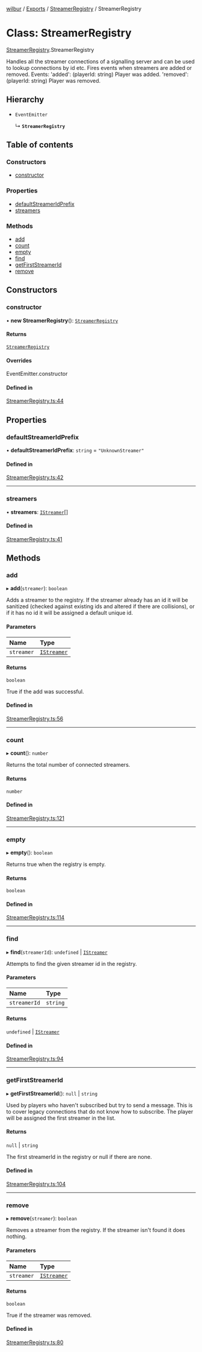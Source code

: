[wilbur](../README.md) / [Exports](../modules.md) / [StreamerRegistry](../modules/StreamerRegistry.md) / StreamerRegistry

# Class: StreamerRegistry

[StreamerRegistry](../modules/StreamerRegistry.md).StreamerRegistry

Handles all the streamer connections of a signalling server and
can be used to lookup connections by id etc.
Fires events when streamers are added or removed.
Events:
  'added': (playerId: string) Player was added.
  'removed': (playerId: string) Player was removed.

## Hierarchy

- `EventEmitter`

  ↳ **`StreamerRegistry`**

## Table of contents

### Constructors

- [constructor](StreamerRegistry.StreamerRegistry.md#constructor)

### Properties

- [defaultStreamerIdPrefix](StreamerRegistry.StreamerRegistry.md#defaultstreameridprefix)
- [streamers](StreamerRegistry.StreamerRegistry.md#streamers)

### Methods

- [add](StreamerRegistry.StreamerRegistry.md#add)
- [count](StreamerRegistry.StreamerRegistry.md#count)
- [empty](StreamerRegistry.StreamerRegistry.md#empty)
- [find](StreamerRegistry.StreamerRegistry.md#find)
- [getFirstStreamerId](StreamerRegistry.StreamerRegistry.md#getfirststreamerid)
- [remove](StreamerRegistry.StreamerRegistry.md#remove)

## Constructors

### constructor

• **new StreamerRegistry**(): [`StreamerRegistry`](StreamerRegistry.StreamerRegistry.md)

#### Returns

[`StreamerRegistry`](StreamerRegistry.StreamerRegistry.md)

#### Overrides

EventEmitter.constructor

#### Defined in

[StreamerRegistry.ts:44](https://github.com/mcottontensor/PixelStreamingInfrastructure/blob/ebacbf2/new_cirrus/src/StreamerRegistry.ts#L44)

## Properties

### defaultStreamerIdPrefix

• **defaultStreamerIdPrefix**: `string` = `"UnknownStreamer"`

#### Defined in

[StreamerRegistry.ts:42](https://github.com/mcottontensor/PixelStreamingInfrastructure/blob/ebacbf2/new_cirrus/src/StreamerRegistry.ts#L42)

___

### streamers

• **streamers**: [`IStreamer`](../interfaces/StreamerRegistry.IStreamer.md)[]

#### Defined in

[StreamerRegistry.ts:41](https://github.com/mcottontensor/PixelStreamingInfrastructure/blob/ebacbf2/new_cirrus/src/StreamerRegistry.ts#L41)

## Methods

### add

▸ **add**(`streamer`): `boolean`

Adds a streamer to the registry. If the streamer already has an id
it will be sanitized (checked against existing ids and altered if
there are collisions), or if it has no id it will be assigned a
default unique id.

#### Parameters

| Name | Type |
| :------ | :------ |
| `streamer` | [`IStreamer`](../interfaces/StreamerRegistry.IStreamer.md) |

#### Returns

`boolean`

True if the add was successful.

#### Defined in

[StreamerRegistry.ts:56](https://github.com/mcottontensor/PixelStreamingInfrastructure/blob/ebacbf2/new_cirrus/src/StreamerRegistry.ts#L56)

___

### count

▸ **count**(): `number`

Returns the total number of connected streamers.

#### Returns

`number`

#### Defined in

[StreamerRegistry.ts:121](https://github.com/mcottontensor/PixelStreamingInfrastructure/blob/ebacbf2/new_cirrus/src/StreamerRegistry.ts#L121)

___

### empty

▸ **empty**(): `boolean`

Returns true when the registry is empty.

#### Returns

`boolean`

#### Defined in

[StreamerRegistry.ts:114](https://github.com/mcottontensor/PixelStreamingInfrastructure/blob/ebacbf2/new_cirrus/src/StreamerRegistry.ts#L114)

___

### find

▸ **find**(`streamerId`): `undefined` \| [`IStreamer`](../interfaces/StreamerRegistry.IStreamer.md)

Attempts to find the given streamer id in the registry.

#### Parameters

| Name | Type |
| :------ | :------ |
| `streamerId` | `string` |

#### Returns

`undefined` \| [`IStreamer`](../interfaces/StreamerRegistry.IStreamer.md)

#### Defined in

[StreamerRegistry.ts:94](https://github.com/mcottontensor/PixelStreamingInfrastructure/blob/ebacbf2/new_cirrus/src/StreamerRegistry.ts#L94)

___

### getFirstStreamerId

▸ **getFirstStreamerId**(): ``null`` \| `string`

Used by players who haven't subscribed but try to send a message.
This is to cover legacy connections that do not know how to subscribe.
The player will be assigned the first streamer in the list.

#### Returns

``null`` \| `string`

The first streamerId in the registry or null if there are none.

#### Defined in

[StreamerRegistry.ts:104](https://github.com/mcottontensor/PixelStreamingInfrastructure/blob/ebacbf2/new_cirrus/src/StreamerRegistry.ts#L104)

___

### remove

▸ **remove**(`streamer`): `boolean`

Removes a streamer from the registry. If the streamer isn't found
it does nothing.

#### Parameters

| Name | Type |
| :------ | :------ |
| `streamer` | [`IStreamer`](../interfaces/StreamerRegistry.IStreamer.md) |

#### Returns

`boolean`

True if the streamer was removed.

#### Defined in

[StreamerRegistry.ts:80](https://github.com/mcottontensor/PixelStreamingInfrastructure/blob/ebacbf2/new_cirrus/src/StreamerRegistry.ts#L80)
